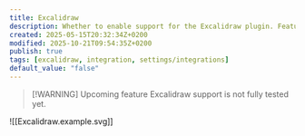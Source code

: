 ```yaml
---
title: Excalidraw
description: Whether to enable support for the Excalidraw plugin. Feature is currently disabled.
created: 2025-05-15T20:32:34Z+0200
modified: 2025-10-21T09:54:35Z+0200
publish: true
tags: [excalidraw, integration, settings/integrations]
default_value: "false"
---
```


> [!WARNING] Upcoming feature
> Excalidraw support is not fully tested yet.

![[Excalidraw.example.svg]]